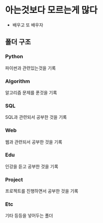 # 아는것보다 모르는게 많다






- 배우고 또 배우자 






## 폴더 구조 



### Python

파이썬과 관련있는것을 기록





### Algorithm

알고리즘 문제를 푼것을 기록





### SQL

SQL과 관련되서 공부한 것을 기록





### Web

웹과 관련되서 공부한 것을 기록





### Edu

인강을 듣고 공부한 것을 기록





### Project

프로젝트를 진행하면서 공부한 것을 기록





### Etc

기타 등등을 넣어두는 폴더











